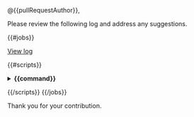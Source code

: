 @{{pullRequestAuthor}},

Please review the following log and address any suggestions.  

{{#jobs}}

<a href="{{link}}">View log</a>

{{#scripts}}

<details>
  <summary>
    <strong>
     {{command}}
    </strong>
  </summary>

```
{{&contents}}
```

</details>

{{/scripts}}
{{/jobs}}

Thank you for your contribution.
